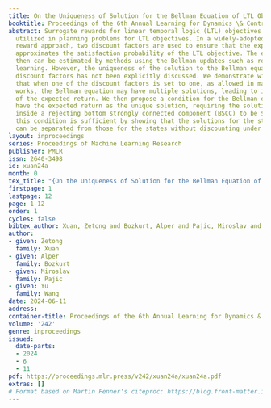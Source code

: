 ```yaml
---
title: On the Uniqueness of Solution for the Bellman Equation of LTL Objectives
booktitle: Proceedings of the 6th Annual Learning for Dynamics \& Control Conference
abstract: Surrogate rewards for linear temporal logic (LTL) objectives are commonly
  utilized in planning problems for LTL objectives. In a widely-adopted surrogate
  reward approach, two discount factors are used to ensure that the expected return
  approximates the satisfaction probability of the LTL objective. The expected return
  then can be estimated by methods using the Bellman updates such as reinforcement
  learning. However, the uniqueness of the solution to the Bellman equation with two
  discount factors has not been explicitly discussed. We demonstrate with an example
  that when one of the discount factors is set to one, as allowed in many previous
  works, the Bellman equation may have multiple solutions, leading to inaccurate evaluation
  of the expected return. We then propose a condition for the Bellman equation to
  have the expected return as the unique solution, requiring the solutions for states
  inside a rejecting bottom strongly connected component (BSCC) to be $0$. We prove
  this condition is sufficient by showing that the solutions for the states with discounting
  can be separated from those for the states without discounting under this condition.
layout: inproceedings
series: Proceedings of Machine Learning Research
publisher: PMLR
issn: 2640-3498
id: xuan24a
month: 0
tex_title: "{On the Uniqueness of Solution for the Bellman Equation of LTL Objectives}"
firstpage: 1
lastpage: 12
page: 1-12
order: 1
cycles: false
bibtex_author: Xuan, Zetong and Bozkurt, Alper and Pajic, Miroslav and Wang, Yu
author:
- given: Zetong
  family: Xuan
- given: Alper
  family: Bozkurt
- given: Miroslav
  family: Pajic
- given: Yu
  family: Wang
date: 2024-06-11
address:
container-title: Proceedings of the 6th Annual Learning for Dynamics & Control Conference
volume: '242'
genre: inproceedings
issued:
  date-parts:
  - 2024
  - 6
  - 11
pdf: https://proceedings.mlr.press/v242/xuan24a/xuan24a.pdf
extras: []
# Format based on Martin Fenner's citeproc: https://blog.front-matter.io/posts/citeproc-yaml-for-bibliographies/
---
```

